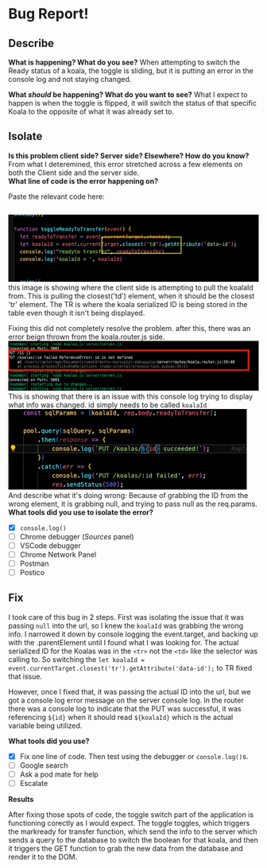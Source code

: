 # Bug Report!

## Describe

**What is happening? What do you see?**
When attempting to switch the Ready status of a koala, the toggle is sliding, but it is putting an error in the console log and not staying changed. 

**What _should_ be happening? What do you want to see?**
What I expect to happen is when the toggle is flipped, it will switch the status of that specific Koala to the opposite of what it was already set to. 

## Isolate

**Is this problem client side? Server side? Elsewhere? How do you know?**
From what I deteremined, this error stretched across a few elements on both the Client side and the server side.  
**What line of code is the error happening on?**

Paste the relevant code here:
```js
```
![alt text](server/public/images/Koala-PUT-ID-grab.png)<br>
this image is showing where the client side is attempting to pull the koalaId from.  This is pulling the closest('td') element, when it should be the closest 'tr' element.  The TR is where the koala serialized ID is being stored in the table even though it isn't being displayed.  

Fixing this did not completely resolve the problem. after this, there was an error beign thrown from the koala.router.js side.  <br>
![alt text](server/public/images/koala-id-is-not-defined.png)<br>
This is showing that there is an issue with this console log trying to display what info was changed.  id simply needs to be called `koalaId`
![alt text](server/public/images/koala-id-console-error.png)
And describe what it's doing wrong:
Because of grabbing the ID from the wrong element, it is grabbing null, and trying to pass null as the req.params. 
**What tools did you use to isolate the error?**

- [x] `console.log()`
- [ ] Chrome debugger (_Sources_ panel)
- [ ] VSCode debugger
- [ ] Chrome Network Panel
- [ ] Postman
- [ ] Postico

<!-- Briefly describe how the tool helped you, and how you used it -->


## Fix
I took care of this bug in 2 steps. First was isolating the issue that it was passing `null` into the url, so I knew the `koalaId` was grabbing the wrong info.  I narrowed it down by console logging the event.target, and backing up with the .parentElement until I found what I was looking for.  The actual serialized ID for the Koalas was in the `<tr>` not the `<td>` like the selector was calling to. So switching the `let koalaId = event.currentTarget.closest('tr').getAttribute('data-id');` to TR fixed that issue.  

However, once I fixed that, it was passing the actual ID into the url, but we got a console log error message on the server console log. In the router there was a console log to indicate that the PUT was successful, it was referencing `${id}` when it should read `${koalaId}` which is the actual variable being utilized.

<!--❗ Don't try to fix before first **describing** and **isolating!** 
Briefly describe your fix:-->

**What tools did you use?**

- [x] Fix one line of code. Then test using the debugger or `console.log()`s.
- [ ] Google search
- [ ] Ask a pod mate for help
- [ ] Escalate

**Results**

<!-- Go back to your original description. Is the app behaving how you want it to, now? Describe the bug, technically: what was your code doing wrong, and how did you fix it. -->
After fixing those spots of code, the toggle switch part of the application is functioning corectly as I would expect. The toggle toggles, which triggers the markready for transfer function, which send the info to the server which sends a query to the database to switch the boolean for that koala, and then it triggers the GET function to grab the new data from the database and render it to the DOM. 



